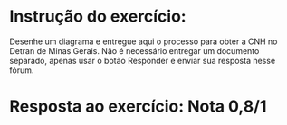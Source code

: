 # Instrução do exercício:

Desenhe um diagrama e entregue aqui o processo para obter a CNH no Detran de Minas Gerais. Não é necessário entregar um documento separado, apenas usar o botão Responder e enviar sua resposta nesse fórum.

# Resposta ao exercício:                                                                        Nota 0,8/1
